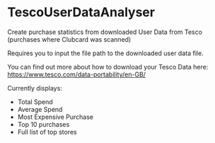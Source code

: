 # TescoUserDataAnalyser
 Create purchase statistics from downloaded User Data from Tesco (purchases where Clubcard was scanned)
 
 Requires you to input the file path to the downloaded user data file.
 
 You can find out more about how to download your Tesco Data here: https://www.tesco.com/data-portability/en-GB/ 
 
 Currently displays:
 * Total Spend
 * Average Spend
 * Most Expensive Purchase
 * Top 10 purchases
 * Full list of top stores
